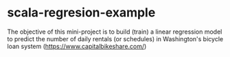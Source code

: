 # scala-regresion-example
 The objective of this mini-project is to build (train) a linear regression model to predict the number of daily rentals (or schedules) in Washington's bicycle loan system (https://www.capitalbikeshare.com/)
